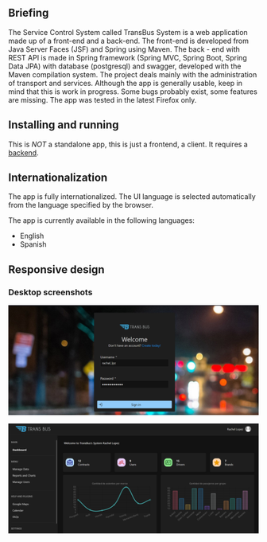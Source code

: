 ## Briefing

The Service Control System called TransBus System is a web application made up of a front-end and a back-end. The front-end is developed from Java Server Faces (JSF) and Spring using Maven. The back - end with REST API is made in Spring framework (Spring MVC, Spring Boot, Spring Data JPA) with database (postgresql) and swagger, developed with the Maven compilation system. The project deals mainly with the administration of transport and services.
Although the app is generally usable, keep in mind that this is work in progress. Some bugs probably exist, some features are missing. The app was tested in the latest Firefox only.

## Installing and running

This is _NOT_ a standalone app, this is just a frontend, a client. It requires a [backend](https://github.com/Rachelpz/transbus_backend).

## Internationalization

The app is fully internationalized. The UI language is selected automatically from the language specified by the browser.

The app is currently available in the following languages:
 * English
 * Spanish
 
 ## Responsive design
 
 ### Desktop screenshots
 
![](/src/main/webapp/resources/images/Screenshot%201.png)

![](/src/main/webapp/resources/images/Screenshot%202.png)
